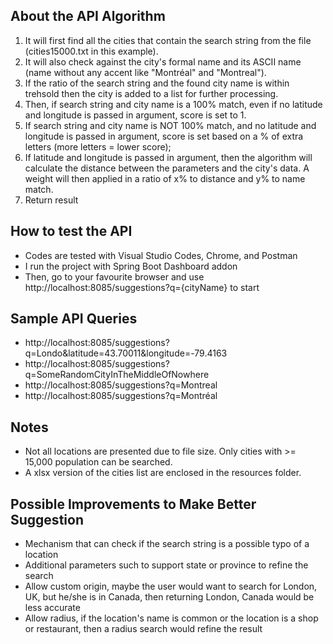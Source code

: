 ## About the API Algorithm

1. It will first find all the cities that contain the search string from the file (cities15000.txt in this example). 
2. It will also check against the city's formal name and its ASCII name (name without any accent like "Montréal" and "Montreal").
3. If the ratio of the search string and the found city name is within trehsold then the city is added to a list for further processing.
4. Then, if search string and city name is a 100% match, even if no latitude and longitude is passed in argument, score is set to 1.
5. If search string and city name is NOT 100% match, and no latitude and longitude is passed in argument, score is set based on a % of extra letters (more letters = lower score);
6. If latitude and longitude is passed in argument, then the algorithm will calculate the distance between the parameters and the city's data. A weight will then applied in a ratio of x% to distance and y% to name match.
7. Return result

## How to test the API

- Codes are tested with Visual Studio Codes, Chrome, and Postman
- I run the project with Spring Boot Dashboard addon
- Then, go to your favourite browser and use http://localhost:8085/suggestions?q={cityName} to start

## Sample API Queries

- http://localhost:8085/suggestions?q=Londo&latitude=43.70011&longitude=-79.4163
- http://localhost:8085/suggestions?q=SomeRandomCityInTheMiddleOfNowhere
- http://localhost:8085/suggestions?q=Montreal
- http://localhost:8085/suggestions?q=Montréal

## Notes

- Not all locations are presented due to file size. Only cities with >= 15,000 population can be searched. 
- A xlsx version of the cities list are enclosed in the resources folder.

## Possible Improvements to Make Better Suggestion

- Mechanism that can check if the search string is a possible typo of a location
- Additional parameters such to support state or province to refine the search
- Allow custom origin, maybe the user would want to search for London, UK, but he/she is in Canada, then returning London, Canada would be less accurate
- Allow radius, if the location's name is common or the location is a shop or restaurant, then a radius search would refine the result
